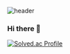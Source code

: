 ![header](https://capsule-render.vercel.app/api?type=waving&color=gradient&height=300&section=header&text=welcome&fontSize=90&desc=qogksqls's%20github%20profile&descAlign=65&descAlignY=35&animation=fadeIn)


### Hi there 👋

[![Solved.ac Profile](http://mazassumnida.wtf/api/v2/generate_badge?boj=qotktpdy)](https://solved.ac/qotktpdy/)
